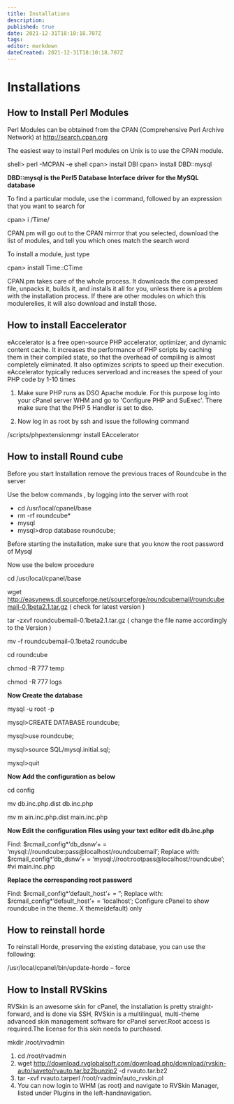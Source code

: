 ```yaml
---
title: Installations
description: 
published: true
date: 2021-12-31T18:10:18.707Z
tags: 
editor: markdown
dateCreated: 2021-12-31T18:10:18.707Z
---
```


# Installations


## How to Install Perl Modules

Perl Modules can be obtained from the CPAN (Comprehensive Perl Archive Network) at http://search.cpan.org

The easiest way to install Perl modules on Unix is to use the CPAN module.

shell> perl -MCPAN -e shell
 cpan> install DBI
 cpan> install DBD::mysql


**DBD::mysql is the Perl5 Database Interface driver  for the MySQL database**

To find a particular module, use the i command, followed by an expression that you want to search for

cpan> i /Time/



CPAN.pm will go out to the CPAN mirrror that you selected, download the list of modules, and tell you which ones match the search word

To install a module, just  type

cpan> install Time::CTime

CPAN.pm takes care of the whole process. It downloads the compressed file, unpacks it, builds it, and installs it all for you, unless there is a problem with the installation process. If there are other modules on which this modulerelies, it will also download and install those.

## How to install Eaccelerator

eAccelerator is a free open-source PHP accelerator, optimizer, and dynamic content cache. It increases the performance of PHP scripts by caching them in their compiled state, so that the overhead of compiling is almost completely eliminated. It also optimizes scripts to speed up their execution. eAccelerator typically reduces serverload and increases the speed of your PHP code by 1-10 times

1) Make sure PHP runs as DSO Apache module. For this purpose log into your cPanel server WHM and go to 'Configure PHP and SuExec'. There make sure that the PHP 5 Handler is set to dso.

2) Now log in as root by ssh and issue the following command

/scripts/phpextensionmgr install EAccelerator


## How to install Round cube

Before you start Installation remove the previous traces of Roundcube in the server

Use the below commands , by logging into the server with root

- cd /usr/local/cpanel/base
- rm -rf roundcube*
- mysql
- mysql>drop database roundcube;

Before starting the installation, make sure that you know the root password of Mysql

Now use the below procedure

cd /usr/local/cpanel/base

wget  http://easynews.dl.sourceforge.net/sourceforge/roundcubemail/roundcubemail-0.1beta2.1.tar.gz ( check for latest version )

tar -zxvf roundcubemail-0.1beta2.1.tar.gz ( change the file name accordingly to the Version )

mv -f roundcubemail-0.1beta2 roundcube

cd roundcube

chmod -R 777 temp

chmod -R 777 logs

**Now Create the database**

mysql -u root -p

mysql>CREATE DATABASE roundcube;

mysql>use roundcube;

mysql>source  SQL/mysql.initial.sql;

mysql>quit

**Now Add the configuration as below**

cd config

mv db.inc.php.dist db.inc.php

mv m ain.inc.php.dist main.inc.php

**Now Edit the configuration Files using your text editor edit db.inc.php**

 

  Find:
$rcmail_config*’db_dsnw’+ =  ‘mysql://roundcube:pass@localhost/roundcubemail’;
 Replace with:
$rcmail_config*’db_dsnw’+ =  ‘mysql://root:rootpass@localhost/roundcube’;
#vi main.inc.php

**Replace the corresponding root password**

Find:
$rcmail_config*’default_host’+ = ”;
Replace with:
$rcmail_config*’default_host’+ = ‘localhost’;
Configure cPanel to show roundcube in the theme. X theme(default) only

## How to reinstall horde

To reinstall Horde, preserving the existing database, you can use the following:

/usr/local/cpanel/bin/update-horde  – force


## How to Install RVSkins

RVSkin is an awesome skin for cPanel, the installation is pretty straight-forward, and is done via SSH, RVSkin is a multilingual, multi-theme advanced skin management software for cPanel server.Root access is required.The license for this skin needs to purchased.

mkdir /root/rvadmin

1) cd /root/rvadmin
2) wget http://download.rvglobalsoft.com/download.php/download/rvskin-auto/saveto/rvauto.tar.bz2bunzip2 -d rvauto.tar.bz2
3) tar -xvf rvauto.tarperl /root/rvadmin/auto_rvskin.pl
4) You can now login to WHM (as root) and navigate to RVSkin Manager, listed under Plugins in the left-handnavigation.


